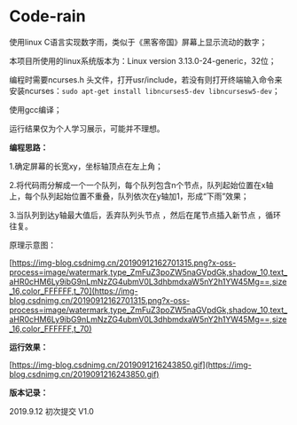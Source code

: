 # Code-rain
使用linux C语言实现数字雨，类似于《黑客帝国》屏幕上显示流动的数字；

本项目所使用的linux系统版本为：Linux version 3.13.0-24-generic，32位；

编程时需要ncurses.h 头文件，打开usr/include，若没有则打开终端输入命令来安装ncurses：`sudo apt-get install libncurses5-dev libncursesw5-dev`；

使用gcc编译；

运行结果仅为个人学习展示，可能并不理想。

**编程思路：**

1.确定屏幕的长宽xy，坐标轴顶点在左上角；

2.将代码雨分解成一个一个队列，每个队列包含n个节点，队列起始位置在x轴上，每个队列起始位置不重叠，队列依次在y轴加1，形成“下雨”效果；

3.当队列到达y轴最大值后，丢弃队列头节点 ，然后在尾节点插入新节点 ，循环往复。

原理示意图：

[https://img-blog.csdnimg.cn/20190912162701315.png?x-oss-process=image/watermark,type_ZmFuZ3poZW5naGVpdGk,shadow_10,text_aHR0cHM6Ly9ibG9nLmNzZG4ubmV0L3dhbmdxaW5nY2h1YW45Mg==,size_16,color_FFFFFF,t_70](https://img-blog.csdnimg.cn/20190912162701315.png?x-oss-process=image/watermark,type_ZmFuZ3poZW5naGVpdGk,shadow_10,text_aHR0cHM6Ly9ibG9nLmNzZG4ubmV0L3dhbmdxaW5nY2h1YW45Mg==,size_16,color_FFFFFF,t_70)


**运行效果：**

[https://img-blog.csdnimg.cn/2019091216243850.gif](https://img-blog.csdnimg.cn/2019091216243850.gif)

**版本记录：**

2019.9.12 初次提交 V1.0
